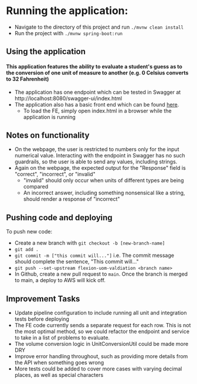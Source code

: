 Running the application:
===
* Navigate to the directory of this project and run `./mvnw clean install`
* Run the project with `./mvnw spring-boot:run`

Using the application
---
#### This application features the ability to evaluate a student's guess as to the conversion of one unit of measure to another (e.g. 0 Celsius converts to 32 Fahrenheit)
* The application has one endpoint which can be tested in Swagger at http://localhost:8080/swagger-ui/index.html
* The application also has a basic front end which can be found [here](./scripts/front-end/index.html).
  * To load the FE, simply open index.html in a browser while the application is running

Notes on functionality
---
* On the webpage, the user is restricted to numbers only for the input numerical value. Interacting with the endpoint in Swagger has no such guardrails, so the user is able to send any values, including strings.
* Again on the webpage, the expected output for the "Response" field is "correct", "incorrect", or "invalid"
  * "invalid" should only occur when units of different types are being compared
  * An incorrect answer, including something nonsensical like a string, should render a response of "incorrect"

Pushing code and deploying
---
To push new code: 
* Create a new branch with `git checkout -b [new-branch-name]`
* `git add .`
* `git commit -m ["this commit will..."]` i.e. The commit message should complete the sentence, "This commit will..."
* `git push --set-upstream flexion-uom-valdiation <branch name>`
* In Github, create a new pull request to `main`. Once the branch is merged to main, a deploy to AWS will kick off.

Improvement Tasks
---
* Update pipeline configuration to include running all unit and integration tests before deploying
* The FE code currently sends a separate request for each row. This is not the most optimal method, so we could refactor the endpoint and service to take in a list of problems to evaluate.
* The volume conversion logic in UnitConversionUtil could be made more DRY
* Improve error handling throughout, such as providing more details from the API when something goes wrong
* More tests could be added to cover more cases with varying decimal places, as well as special characters
